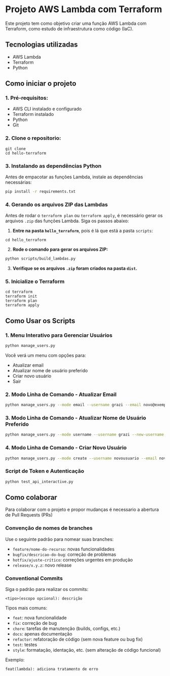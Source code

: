 # Projeto AWS Lambda com Terraform

Este projeto tem como objetivo criar uma função AWS Lambda com Terraform, como estudo de infraestrutura como código (IaC).

## Tecnologias utilizadas

- AWS Lambda
- Terraform
- Python

## Como iniciar o projeto

### 1. Pré-requisitos:

- AWS CLI instalado e configurado
- Terraform instalado
- Python
- Git

### 2. Clone o repositorio:

 ```
git clone
cd hello-terraform
```

### 3. Instalando as dependências Python

Antes de empacotar as funções Lambda, instale as dependências necessárias:

```sh
pip install -r requirements.txt
```

### 4. Gerando os arquivos ZIP das Lambdas

Antes de rodar o `terraform plan` ou `terraform apply`, é necessário gerar os arquivos `.zip` das funções Lambda. Siga os passos abaixo:

1. **Entre na pasta `hello_terraform`**, pois é lá que está a pasta `scripts`:

 ```
 cd hello_terraform
 ```

2. **Rode o comando para gerar os arquivos ZIP:**

  ```bash
  python scripts/build_lambdas.py
  ```

3. **Verifique se os arquivos `.zip` foram criados na pasta `dist`.**

### 5. Inicialize o Terraform

``` 
cd terraform
terraform init
terraform plan
terraform apply
```

## Como Usar os Scripts

### 1. Menu Interativo para Gerenciar Usuários

```bash
python manage_users.py
```

Você verá um menu com opções para:

- Atualizar email  
- Atualizar nome de usuário preferido  
- Criar novo usuário  
- Sair  

### 2. Modo Linha de Comando - Atualizar Email

```bash
python manage_users.py --mode email --username grazi --email novo@exemplo.com
```

### 3. Modo Linha de Comando - Atualizar Nome de Usuário Preferido

```bash
python manage_users.py --mode username --username grazi --new-username novonome
```

### 4. Modo Linha de Comando - Criar Novo Usuário

```bash
python manage_users.py --mode create --username novousuario --email novo@exemplo.com --password SenhaSegura123
```

### Script de Token e Autenticação

```bash
python test_api_interactive.py
```

## Como colaborar

Para colaborar com o projeto e propor mudanças é necessario a abertura de Pull Requests (PRs)

### Convenção de nomes de branches

Use o seguinte padrão para nomear suas branches:

- `feature/nome-do-recurso`: novas funcionalidades
- `bugfix/descricao-do-bug`: correção de problemas
- `hotfix/ajuste-crítico`: correções urgentes em produção
- `release/x.y.z`: novo release

### Conventional Commits

Siga o padrão para realizar os commits:

```
<tipo>(escopo opcional): descrição
```

Tipos mais comuns:

- `feat`: nova funcionalidade
- `fix`: correção de bug
- `chore`: tarefas de manutenção (builds, configs, etc.)
- `docs`: apenas documentação
- `refactor`: refatoração de código (sem nova feature ou bug fix)
- `test`: testes
- `style`: formatação, identação, etc. (sem alteração de código funcional)

Exemplo:

```
feat(lambda): adiciona tratamento de erro
```
